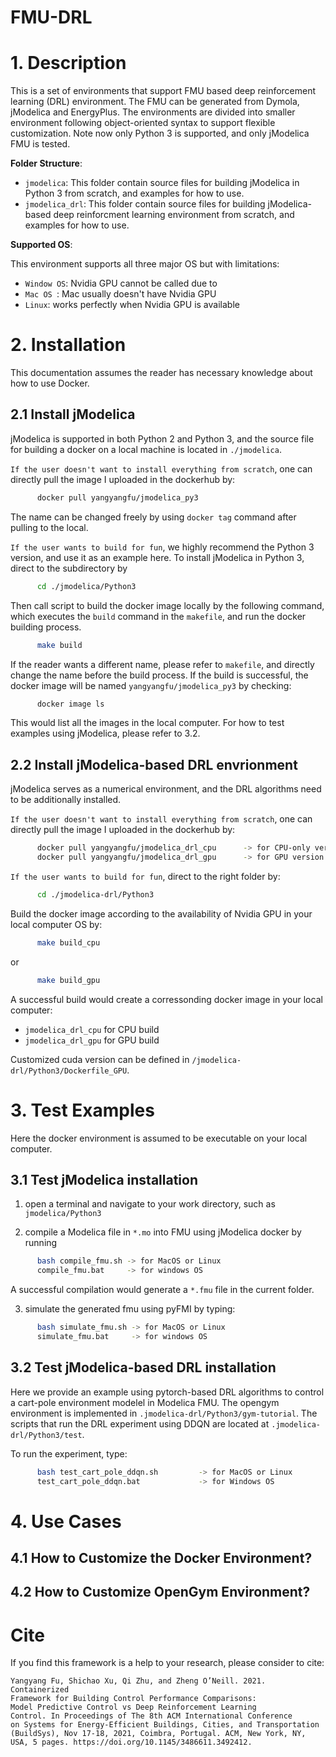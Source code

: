 # FMU-DRL

# 1. Description
This is a set of environments that support FMU based deep reinforcement learning (DRL) environment. 
The FMU can be generated from Dymola, jModelica and EnergyPlus.
The environments are divided into smaller environment following object-oriented syntax to support flexible customization.
Note now only Python 3 is supported, and only jModelica FMU is tested.

**Folder Structure**:
 - `jmodelica`: This folder contain source files for building jModelica in Python 3 from scratch, and examples for how to use.
 - `jmodelica_drl`: This folder contain source files for building jModelica-based deep reinforcment learning environment from scratch, and examples for how to use.

**Supported OS**:

This environment supports all three major OS but with limitations:
   - `Window OS`: Nvidia GPU cannot be called due to 
   - `Mac OS `: Mac usually doesn't have Nvidia GPU
   - `Linux`: works perfectly when Nvidia GPU is available

# 2. Installation
This documentation assumes the reader has necessary knowledge about how to use Docker.

## 2.1 Install jModelica
jModelica is supported in both Python 2 and Python 3, and the source file for building a docker on a local machine is located in `./jmodelica`.

`If the user doesn't want to install everything from scratch`, one can directly pull the image I uploaded in the dockerhub by:
```bash
      docker pull yangyangfu/jmodelica_py3
```
The name can be changed freely by using `docker tag` command after pulling to the local.

`If the user wants to build for fun`, we highly recommend the Python 3 version, and use it as an example here. To install jModelica in Python 3, direct to the subdirectory by

```bash
      cd ./jmodelica/Python3
```

Then call script to build the docker image locally by the following command, which executes the `build` command in the `makefile`, and run the docker building process.
```bash
      make build
```

If the reader wants a different name, please refer to `makefile`, and directly change the name before the build process.
If the build is successful, the docker image will be named `yangyangfu/jmodelica_py3` by checking:
```bash
      docker image ls
```

This would list all the images in the local computer. 
For how to test examples using jModelica, please refer to 3.2.

## 2.2 Install jModelica-based DRL envrionment
jModelica serves as a numerical environment, and the DRL algorithms need to be additionally installed.

`If the user doesn't want to install everything from scratch`, one can directly pull the image I uploaded in the dockerhub by:
```bash
      docker pull yangyangfu/jmodelica_drl_cpu      -> for CPU-only version
      docker pull yangyangfu/jmodelica_drl_gpu      -> for GPU version
```

`If the user wants to build for fun`, direct to the right folder by:
```bash
      cd ./jmodelica-drl/Python3
```

Build the docker image according to the availability of Nvidia GPU in your local computer OS by:
```bash
      make build_cpu
```
or 
```bash
      make build_gpu
```

A successful build would create a corressonding docker image in your local computer:
   - `jmodelica_drl_cpu` for CPU build
   - `jmodelica_drl_gpu` for GPU build

Customized cuda version can be defined in `/jmodelica-drl/Python3/Dockerfile_GPU`.

# 3. Test Examples
Here the docker environment is assumed to be executable on your local computer.

## 3.1 Test jModelica installation
1. open a terminal and navigate to your work directory, such as `jmodelica/Python3`

2. compile a Modelica file in `*.mo` into FMU using jModelica docker by running

```bash
      bash compile_fmu.sh -> for MacOS or Linux
      compile_fmu.bat     -> for windows OS
```

A successful compilation would generate a `*.fmu` file in the current folder.

3. simulate the generated fmu using pyFMI by typing:
```bash
      bash simulate_fmu.sh -> for MacOS or Linux
      simulate_fmu.bat     -> for windows OS
```

## 3.2 Test jModelica-based DRL installation
Here we provide an example using pytorch-based DRL algorithms to control a cart-pole environment modelel in Modelica FMU.
The opengym environment is implemented in `.jmodelica-drl/Python3/gym-tutorial`.
The scripts that run the DRL experiment using DDQN are located at `.jmodelica-drl/Python3/test`.

To run the experiment, type:
```bash
      bash test_cart_pole_ddqn.sh         -> for MacOS or Linux
      test_cart_pole_ddqn.bat             -> for Windows OS 
```

# 4. Use Cases

## 4.1 How to Customize the Docker Environment?

## 4.2 How to Customize OpenGym Environment?


# Cite
If you find this framework is a help to your research, please consider to cite:
```
Yangyang Fu, Shichao Xu, Qi Zhu, and Zheng O’Neill. 2021. Containerized
Framework for Building Control Performance Comparisons:
Model Predictive Control vs Deep Reinforcement Learning
Control. In Proceedings of The 8th ACM International Conference
on Systems for Energy-Efficient Buildings, Cities, and Transportation
(BuildSys), Nov 17-18, 2021, Coimbra, Portugal. ACM, New York, NY,
USA, 5 pages. https://doi.org/10.1145/3486611.3492412.
